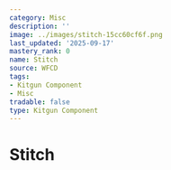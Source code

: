 ```yaml
---
category: Misc
description: ''
image: ../images/stitch-15cc60cf6f.png
last_updated: '2025-09-17'
mastery_rank: 0
name: Stitch
source: WFCD
tags:
- Kitgun Component
- Misc
tradable: false
type: Kitgun Component
---
```


# Stitch

